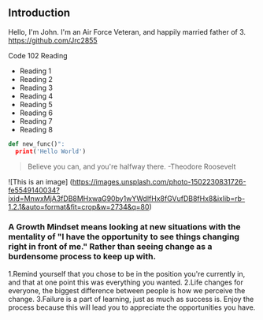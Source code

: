 ## Introduction
Hello, I'm John. I'm an Air Force Veteran, and happily married father of 3. https://github.com/Jrc2855

Code 102 Reading

- Reading 1
- Reading 2
- Reading 3
- Reading 4
- Reading 5
- Reading 6
- Reading 7
- Reading 8

```python
def new_func()":
  print('Hello World')
```
> Believe you can, and you're halfway there. -Theodore Roosevelt 

![This is an image] (https://images.unsplash.com/photo-1502230831726-fe5549140034?ixid=MnwxMjA3fDB8MHxwaG90by1wYWdlfHx8fGVufDB8fHx8&ixlib=rb-1.2.1&auto=format&fit=crop&w=2734&q=80)

### A Growth Mindset means looking at new situations with the mentality of "I have the opportunity to see things changing right in front of me." Rather than seeing change as a burdensome process to keep up with. 

1.Remind yourself that you chose to be in the position you're currently in, and that at one point this was everything you wanted. 
2.Life changes for everyone, the biggest difference between people is how we perceive the change. 
3.Failure is a part of learning, just as much as success is. Enjoy the process because this will lead you to appreciate the opportunities you have. 




